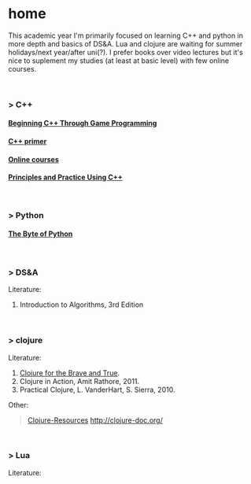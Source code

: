 # home
This academic year I'm primarily focused on learning C++ and python in more depth and basics of DS&A. Lua and clojure are waiting for summer holidays/next year/after uni(?). I prefer books over video lectures but it's nice to suplement my studies (at least at basic level) with few online courses.

<br>

### > C++

#### [Beginning C++ Through Game Programming](C++/beginnigC++TGP)

#### [C++ primer](C++/c++primer)

#### [Online courses](C++/online-courses)

#### [Principles and Practice Using C++](C++/principles-and-practice-using-c++)

<br>

### > Python

#### [The Byte of Python](python/byteofpython#A-Byte-of-Python)

#### [](python/)

#### [](python/)

#### [](python/)

<br>

### > DS&A
Literature:
1. Introduction to Algorithms, 3rd Edition


<br>

### > clojure
Literature:

1. [Clojure for the Brave and True](https://www.braveclojure.com/clojure-for-the-brave-and-true/).
2. Clojure in Action, Amit Rathore, 2011.
3. Practical Clojure, L. VanderHart, S. Sierra, 2010.

Other:

> [Clojure-Resources](https://github.com/matthiasn/Clojure-Resources)
> http://clojure-doc.org/

<br>

### > Lua
Literature: